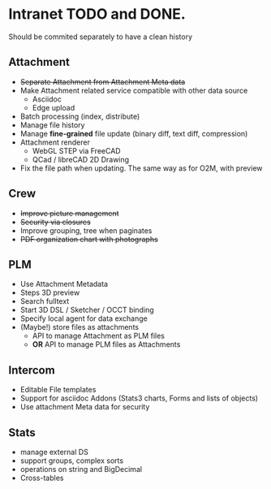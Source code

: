 # Intranet TODO and DONE. 

Should be commited separately to have a clean history

## Attachment

* ~~Separate Attachment from Attachment Meta data~~
* Make Attachment related service compatible with other data source
  * Asciidoc
  * Edge upload
* Batch processing (index, distribute)
* Manage file history
* Manage **fine-grained** file update (binary diff, text diff, compression)
* Attachment renderer
  - WebGL STEP via FreeCAD
  - QCad / libreCAD 2D Drawing
* Fix the file path when updating. The same way as for O2M, with preview

## Crew

* ~~Improve picture management~~
* ~~Security via closures~~
* Improve grouping, tree when paginates
* ~~PDF organization chart with photographs~~

## PLM

* Use Attachment Metadata
* Steps 3D preview
* Search fulltext
* Start 3D DSL / Sketcher / OCCT binding
* Specify local agent for data exchange
* (Maybe!) store files as attachments
  * API to manage Attachment as PLM files
  * **OR** API to manage PLM files as Attachments

## Intercom

* Editable File templates
* Support for asciidoc Addons (Stats3 charts, Forms and lists of objects)
* Use attachment Meta data for security

## Stats

* manage external DS
* support groups, complex sorts
* operations on string and BigDecimal
* Cross-tables